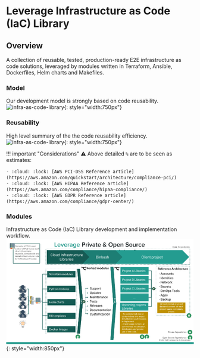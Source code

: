 # Leverage Infrastructure as Code (IaC) Library

## Overview
A collection of reusable, tested, production-ready E2E
infrastructure as code solutions, leveraged by modules written in Terraform, Ansible,
Dockerfiles, Helm charts and Makefiles.

### Model

Our development model is strongly based on code reusability.
![infra-as-code-library](../../assets/images/diagrams/infra-as-code-library-specs.png "Leverage"){: style="width:750px"}

### Reusability
High level summary of the the code reusability efficiency.
![infra-as-code-library](../../assets/images/diagrams/infra-as-code-library-reuse.png "Leverage"){: style="width:750px"}


!!! important "Considerations"
    :warning: Above detailed `%` are to be seen as estimates: 
    
    - :cloud: :lock: [AWS PCI-DSS Reference article](https://aws.amazon.com/quickstart/architecture/compliance-pci/)
    - :cloud: :lock: [AWS HIPAA Reference article](https://aws.amazon.com/compliance/hipaa-compliance/)
    - :cloud: :lock: [AWS GDPR Reference article](https://aws.amazon.com/compliance/gdpr-center/)

### Modules
Infrastructure as Code (IaC) Library development and implementation workflow.
![infra-as-code-library](../../assets/images/diagrams/infra-as-code-library-workflow.png "Leverage"){: style="width:850px"}



